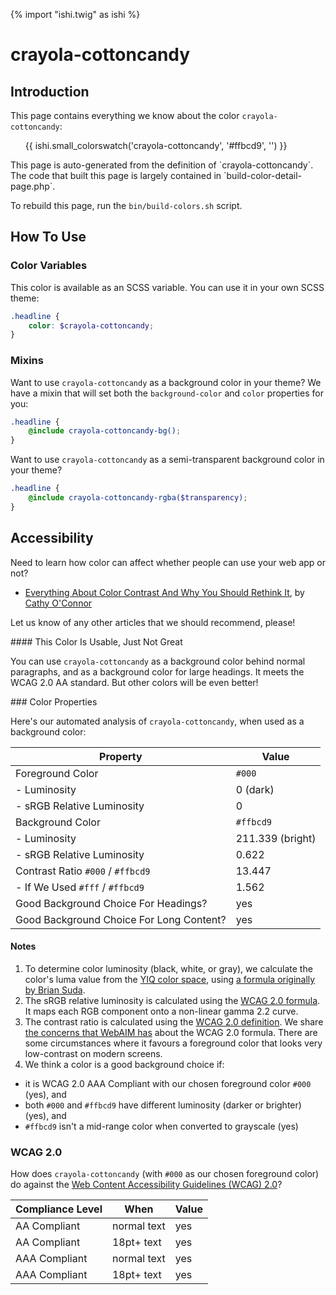 {% import "ishi.twig" as ishi %}
# crayola-cottoncandy

## Introduction

This page contains everything we know about the color `crayola-cottoncandy`:

<div class="grid">
    <div class="cell">
        <div class="swatch">
            <ul>
                {{ ishi.small_colorswatch('crayola-cottoncandy', '#ffbcd9', '') }}
            </ul>
        </div>
    </div>
</div>

<div class="callout attention" markdown="1">
This page is auto-generated from the definition of `crayola-cottoncandy`. The code that built this page is largely contained in `build-color-detail-page.php`.

To rebuild this page, run the `bin/build-colors.sh` script.
</div>

## How To Use

### Color Variables

This color is available as an SCSS variable. You can use it in your own SCSS theme:

```scss
.headline {
    color: $crayola-cottoncandy;
}
```

### Mixins

Want to use `crayola-cottoncandy` as a background color in your theme? We have a mixin that will set both the `background-color` and `color` properties for you:

```scss
.headline {
    @include crayola-cottoncandy-bg();
}
```

Want to use `crayola-cottoncandy` as a semi-transparent background color in your theme?

```scss
.headline {
    @include crayola-cottoncandy-rgba($transparency);
}
```

## Accessibility

Need to learn how color can affect whether people can use your web app or not?

* [Everything About Color Contrast And Why You Should Rethink It](https://www.smashingmagazine.com/2014/10/color-contrast-tips-and-tools-for-accessibility/), by [Cathy O'Connor](http://www.twitter.com/cagocon)

Let us know of any other articles that we should recommend, please!
<div class="callout warning" markdown="1">
#### This Color Is Usable, Just Not Great

You can use `crayola-cottoncandy` as a background color behind normal paragraphs, and as a background color for large headings. It meets the WCAG 2.0 AA standard. But other colors will be even better!
</div>
### Color Properties

Here's our automated analysis of `crayola-cottoncandy`, when used as a background color:

Property | Value
---------|------
Foreground Color | `#000`
- Luminosity | 0 (dark)
- sRGB Relative Luminosity | 0
Background Color | `#ffbcd9`
- Luminosity | 211.339 (bright)
- sRGB Relative Luminosity | 0.622
Contrast Ratio `#000` / `#ffbcd9` | 13.447
- If We Used `#fff` / `#ffbcd9` | 1.562
Good Background Choice For Headings? | yes
Good Background Choice For Long Content? | yes

#### Notes

1. To determine color luminosity (black, white, or gray), we calculate the color's luma value from the [YIQ color space](https://en.wikipedia.org/wiki/YIQ), using [a formula originally by Brian Suda](https://24ways.org/2010/calculating-color-contrast/).
1. The sRGB relative luminosity is calculated using the [WCAG 2.0 formula](https://www.w3.org/TR/WCAG20/#relativeluminancedef). It maps each RGB component onto a non-linear gamma 2.2 curve.
1. The contrast ratio is calculated using the [WCAG 2.0 definition](https://www.w3.org/TR/2008/REC-WCAG20-20081211/#contrast-ratiodef). We share [the concerns that WebAIM has](http://webaim.org/blog/wcag-2-1-feedback/) about the WCAG 2.0 formula. There are some circumstances where it favours a foreground color that looks very low-contrast on modern screens.
1. We think a color is a good background choice if:
  - it is WCAG 2.0 AAA Compliant with our chosen foreground color `#000` (yes), and
  - both `#000` and `#ffbcd9` have different luminosity (darker or brighter) (yes), and
  - `#ffbcd9` isn't a mid-range color when converted to grayscale (yes)

### WCAG 2.0

How does `crayola-cottoncandy` (with `#000` as our chosen foreground color) do against the [Web Content Accessibility Guidelines (WCAG) 2.0](https://www.w3.org/TR/WCAG20/)?

Compliance Level | When | Value
-----------------|------|------
AA Compliant | normal text | yes
AA Compliant | 18pt+ text | yes
AAA Compliant | normal text | yes
AAA Compliant | 18pt+ text | yes